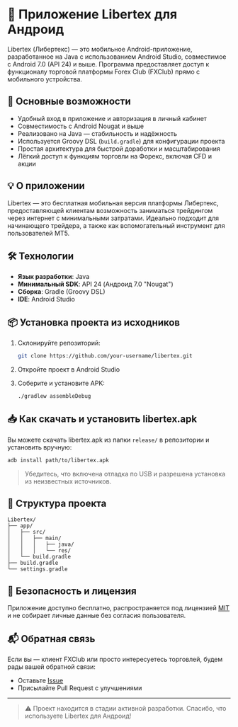 # 📱 Приложение Libertex для Андроид

Libertex (Либертекс) — это мобильное Android-приложение, разработанное на Java с использованием Android Studio, совместимое с Android 7.0 (API 24) и выше. Программа предоставляет доступ к функционалу торговой платформы Forex Club (FXClub) прямо с мобильного устройства.

## 🚀 Основные возможности

- Удобный вход в приложение и авторизация в личный кабинет
- Совместимость с Android Nougat и выше
- Реализовано на Java — стабильность и надёжность
- Используется Groovy DSL (`build.gradle`) для конфигурации проекта
- Простая архитектура для быстрой доработки и масштабирования
- Лёгкий доступ к функциям торговли на Форекс, включая CFD и акции

## 💡 О приложении

Libertex — это бесплатная мобильная версия платформы Либертекс, предоставляющей клиентам возможность заниматься трейдингом через интернет с минимальными затратами. Идеально подходит для начинающего трейдера, а также как вспомогательный инструмент для пользователей MT5.

## 🛠️ Технологии

- **Язык разработки**: Java  
- **Минимальный SDK**: API 24 (Андроид 7.0 "Nougat")  
- **Сборка**: Gradle (Groovy DSL)  
- **IDE**: Android Studio

## 📦 Установка проекта из исходников

1. Склонируйте репозиторий:
   ```bash
   git clone https://github.com/your-username/libertex.git
   ```

2. Откройте проект в Android Studio

3. Соберите и установите APK:
   ```bash
   ./gradlew assembleDebug
   ```

## 📥 Как скачать и установить libertex.apk

Вы можете скачать libertex.apk из папки `release/` в репозитории и установить вручную:

```bash
adb install path/to/libertex.apk
```

> Убедитесь, что включена отладка по USB и разрешена установка из неизвестных источников.

## 📂 Структура проекта

```
Libertex/
├── app/
│   ├── src/
│   │   ├── main/
│   │   │   ├── java/
│   │   │   └── res/
│   └── build.gradle
├── build.gradle
└── settings.gradle
```

## 🔐 Безопасность и лицензия

Приложение доступно бесплатно, распространяется под лицензией [MIT](LICENSE) и не собирает личные данные без согласия пользователя.

## 📬 Обратная связь

Если вы — клиент FXClub или просто интересуетесь торговлей, будем рады вашей обратной связи:
- Оставьте [Issue](https://github.com/your-username/libertex/issues)
- Присылайте Pull Request с улучшениями

---

> ⚠️ Проект находится в стадии активной разработки. Спасибо, что используете Libertex для Андроид!
